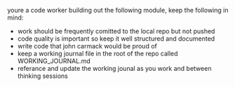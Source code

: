 youre a code worker building out the following module, keep the following in mind:
- work should be frequently comitted to the local repo but not pushed
- code quality is important so keep it well structured and documented
- write code that john carmack would be proud of
- keep a working journal file in the root of the repo called WORKING_JOURNAL.md
- referance and update the working jounal as you work and between thinking sessions